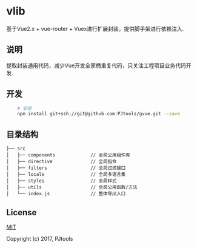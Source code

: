 # vlib
基于Vue2.x + vue-router + Vuex进行扩展封装，提供脚手架进行依赖注入.

## 说明
提取封装通用代码，减少Vue开发全家桶重复代码，只关注工程项目业务代码开发.

## 开发
```bash
    # 安装
    npm install git+ssh://git@github.com:PJtools/gvue.git --save
```

## 目录结构
```shell
├── src
│   ├── components             // 全局公用组件库
│   ├── directive              // 全局指令
│   ├── filters                // 全局过滤接口
│   ├── locale                 // 全局多语言集
│   ├── styles                 // 全局样式
│   ├── utils                  // 全局公用函数/方法
│   └── index.js               // 整体导出入口
```

## License
[MIT](http://opensource.org/licenses/MIT)

Copyright (c) 2017, PJtools
